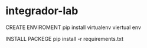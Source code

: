 # integrador-lab
CREATE ENVIROMENT
pip install virtualenv
viertual env

INSTALL  PACKEGE
pip install -r requirements.txt
